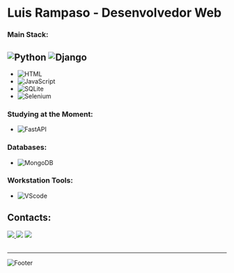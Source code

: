 # Luis Rampaso - Desenvolvedor Web



### Main Stack:
![Python](https://img.shields.io/badge/Python-14354C?style=for-the-badge&logo=python&logoColor=white) ![Django](https://img.shields.io/badge/Django-092E20?style=for-the-badge&logo=django&logoColor=white)
-
- ![HTML](https://img.shields.io/badge/HTML-239120?style=for-the-badge&logo=html5&logoColor=white)
- ![JavaScript](https://img.shields.io/badge/JavaScript-F7DF1E?style=for-the-badge&logo=javascript&logoColor=black)
- ![SQLite](https://img.shields.io/badge/SQLite-07405E?style=for-the-badge&logo=sqlite&logoColor=white)
- ![Selenium](https://img.shields.io/badge/Selenium-43B02A?style=for-the-badge&logo=selenium&logoColor=white)

### Studying at the Moment:
- ![FastAPI](https://img.shields.io/badge/FastAPI-009688?style=for-the-badge&logo=FastAPI&logoColor=white)


### Databases:
- ![MongoDB](https://img.shields.io/badge/MongoDB-4EA94B?style=for-the-badge&logo=mongodb&logoColor=white)

### Workstation Tools:
- ![VScode](https://img.shields.io/badge/vscode-4285F4?style=for-the-badge&logo=vscode&logoColor=white)

## Contacts:
<div> 
<a href="https://www.instagram.com/luisrampaso_ntn" target="_blank"><img src="https://img.shields.io/badge/-Instagram-%23E4405F?style=for-the-badge&logo=instagram&logoColor=white">
</a>
<a href = "mailto:luishisse@gmail.com"> <img src="https://img.shields.io/badge/-Gmail-%23333?style=for-the-badge&logo=gmail&logoColor=white" target="_blank"></a>
<a href="https://www.linkedin.com/in/luisrampaso/" target="_blank"><img src="https://img.shields.io/badge/-LinkedIn-%230077B5?style=for-the-badge&logo=linkedin&logoColor=white"  target="_blank"></a> 
</div>&nbsp;&nbsp;
 

---

![Footer](https://capsule-render.vercel.app/api?type=waving&color=8F0D87&height=120&section=footer)
